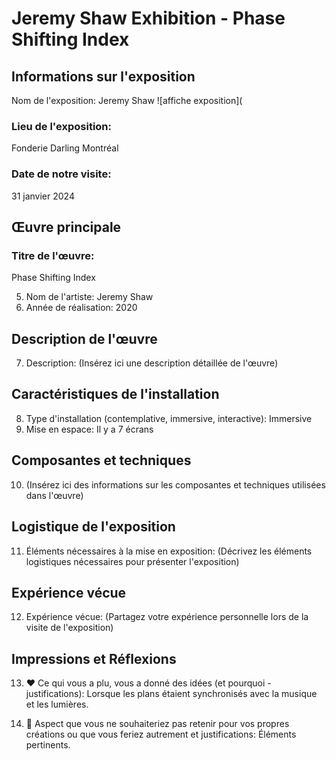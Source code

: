 # Jeremy Shaw Exhibition - Phase Shifting Index

## Informations sur l'exposition

<p> Nom de l'exposition: Jeremy Shaw 
![affiche exposition](
</p>

<h3>Lieu de l'exposition:</h3>
<p>Fonderie Darling Montréal</p>


<h3>Date de notre visite:</h3>
<p>31 janvier 2024</p>

## Œuvre principale

<h3>Titre de l'œuvre:</h3>
<p>Phase Shifting Index</p>



5. Nom de l'artiste: Jeremy Shaw
6. Année de réalisation: 2020

## Description de l'œuvre

7. Description: (Insérez ici une description détaillée de l'œuvre)

## Caractéristiques de l'installation

8. Type d'installation (contemplative, immersive, interactive): Immersive
9. Mise en espace: Il y a 7 écrans

## Composantes et techniques

10. (Insérez ici des informations sur les composantes et techniques utilisées dans l'œuvre)

## Logistique de l'exposition

11. Éléments nécessaires à la mise en exposition: (Décrivez les éléments logistiques nécessaires pour présenter l'exposition)

## Expérience vécue

12. Expérience vécue: (Partagez votre expérience personnelle lors de la visite de l'exposition)

## Impressions et Réflexions

13. ❤️ Ce qui vous a plu, vous a donné des idées (et pourquoi - justifications): Lorsque les plans étaient synchronisés avec la musique et les lumières.

14. 🤔 Aspect que vous ne souhaiteriez pas retenir pour vos propres créations ou que vous feriez autrement et justifications: Éléments pertinents.
